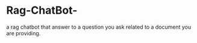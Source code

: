 # Rag-ChatBot-
a rag chatbot that answer to a question you ask related to a document you are providing.
